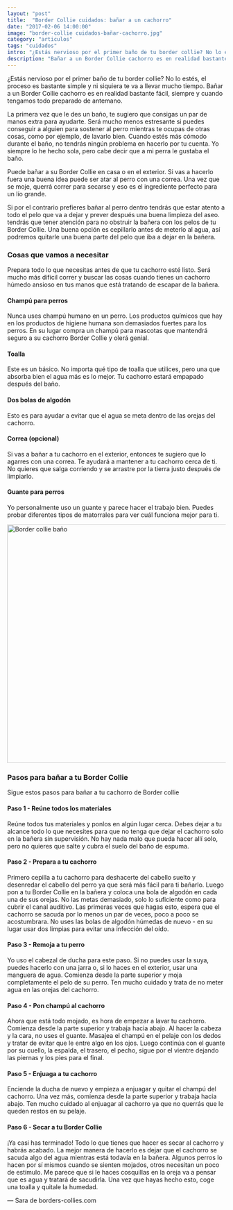 ```yaml
---
layout: "post"
title:  "Border Collie cuidados: bañar a un cachorro"
date: "2017-02-06 14:00:00"
image: "border-collie cuidados-bañar-cachorro.jpg"
category: "articulos"
tags: "cuidados"
intro: "¿Estás nervioso por el primer baño de tu border collie? No lo estés, el proceso es bastante simple y ni siquiera te va a llevar mucho tiempo."
description: "Bañar a un Border Collie cachorro es en realidad bastante fácil, siempre y cuando tengamos todo preparado de antemano."
---
```


¿Estás nervioso por el primer baño de tu border collie? No lo estés, el proceso es bastante simple y ni siquiera te va a llevar mucho tiempo. Bañar a un Border Collie cachorro es en realidad bastante fácil, siempre y cuando tengamos todo preparado de antemano.

La primera vez que le des un baño, te sugiero que consigas un par de manos extra para ayudarte. Será mucho menos estresante si puedes conseguir a alguien para sostener al perro mientras te ocupas de otras cosas, como por ejemplo, de lavarlo bien. Cuando estés más cómodo durante el baño, no tendrás ningún problema en hacerlo por tu cuenta. Yo siempre lo he hecho sola, pero cabe decir que a mi perra le gustaba el baño.

Puede bañar a su Border Collie en casa o en el exterior. Si vas a hacerlo fuera una buena idea puede ser atar al perro con una correa. Una vez que se moje, querrá correr para secarse y eso es el ingrediente perfecto para un lío grande.

Si por el contrario prefieres bañar al perro dentro tendrás que estar atento a todo el pelo que va a dejar y prever después una buena limpieza del aseo. tendrás que tener atención para no obstruir la bañera con los pelos de tu Border Collie.
Una buena opción es cepillarlo antes de meterlo al agua, así podremos quitarle una buena parte del pelo que iba a dejar en la bañera.

<h3>Cosas que vamos a necesitar</h3>

Prepara todo lo que necesitas antes de que tu cachorro esté listo. Será mucho más difícil correr y buscar las cosas cuando tienes un cachorro húmedo ansioso en tus manos que está tratando de escapar de la bañera.

<h4>Champú para perros</h4>

Nunca uses champú humano en un perro. Los productos químicos que hay en los productos de higiene humana son demasiados fuertes para los perros. En su lugar compra un champú para mascotas que mantendrá seguro a su cachorro Border Collie y olerá genial.

<h4>Toalla</h4>

Este es un básico. No importa qué tipo de toalla que utilices, pero una que absorba bien el agua más es lo mejor. Tu cachorro estará empapado después del baño.

<h4>Dos bolas de algodón</h4>

Esto es para ayudar a evitar que el agua se meta dentro de las orejas del cachorro.

<h4>Correa (opcional)</h4>

Si vas a bañar a tu cachorro en el exterior, entonces te sugiero que lo agarres con una correa. Te ayudará a mantener a tu cachorro cerca de ti. No quieres que salga corriendo y se arrastre por la tierra justo después de limpiarlo.

<h4>Guante para perros</h4>

Yo personalmente uso un guante y parece hacer el trabajo bien. Puedes probar diferentes tipos de matorrales para ver cuál funciona mejor para ti.

<div class="text-center">
 <img src= "{{site.url}}/assets/img/articulos/border-collie cuidados-bañar-cachorro-2.jpg" width="550" height="auto" alt="Border collie baño">
</div>

<h3>Pasos para bañar a tu Border Collie</h3>

Sigue estos pasos para bañar a tu cachorro de Border collie

<h4>Paso 1 - Reúne todos los materiales</h4>

Reúne todos tus materiales y ponlos en algún lugar cerca. Debes dejar a tu alcance todo lo que necesites para que no tenga que dejar el cachorro solo en la bañera sin supervisión. No hay nada malo que pueda hacer allí solo, pero no quieres que salte y cubra el suelo del baño de espuma.

<h4>Paso 2 - Prepara a tu cachorro</h4>

Primero cepilla a tu cachorro para deshacerte del cabello suelto y desenredar el cabello del perro ya que será más fácil para ti bañarlo. Luego pon a tu Border Collie en la bañera y coloca una bola de algodón en cada una de sus orejas. No las metas demasiado, solo lo suficiente como para cubrir el canal auditivo. Las primeras veces que hagas esto, espera que el cachorro se sacuda por lo menos un par de veces, poco a poco se acostumbrara. No uses las bolas de algodón húmedas de nuevo - en su lugar usar dos limpias para evitar una infección del oído.

<h4>Paso 3 - Remoja a tu perro</h4>

Yo uso el cabezal de ducha para este paso. Si no puedes usar la suya, puedes hacerlo con una jarra o, si lo haces en el exterior, usar una manguera de agua. Comienza desde la parte superior y moja completamente el pelo de su perro. Ten mucho cuidado y trata de no meter agua en las orejas del cachorro.

<h4>Paso 4 - Pon champú al cachorro</h4>
Ahora que está todo mojado, es hora de empezar a lavar tu cachorro. Comienza desde la parte superior y trabaja hacia abajo. Al hacer la cabeza y la cara, no uses el guante. Masajea el champú en el pelaje con los dedos y tratar de evitar que le entre algo en los ojos. Luego continúa con el guante por su cuello, la espalda, el trasero, el pecho, sigue por el vientre dejando las piernas y los pies para el final.

<h4>Paso 5 - Enjuaga a tu cachorro</h4>
Enciende la ducha de nuevo y empieza a enjuagar y quitar el champú del cachorro. Una vez más, comienza desde la parte superior y trabaja hacia abajo. Ten mucho cuidado al enjuagar al cachorro ya que no querrás que le queden restos en su pelaje.

<h4>Paso 6 - Secar a tu Border Collie</h4>

¡Ya casi has terminado! Todo lo que tienes que hacer es secar al cachorro y habrás acabado.
La mejor manera de hacerlo es dejar que el cachorro se sacuda algo del agua mientras está todavía en la bañera. Algunos perros lo hacen por sí mismos cuando se sienten mojados, otros necesitan un poco de estímulo. Me parece que si le haces cosquillas en la oreja va a pensar que es agua y tratará de sacudirla. Una vez que hayas hecho esto, coge una toalla y quitale la humedad.

— Sara de borders-collies.com
